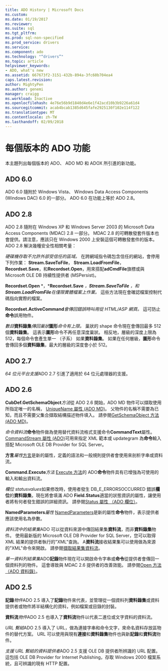 ```yaml
---
title: ADO History | Microsoft Docs
ms.custom: 
ms.date: 01/19/2017
ms.reviewer: 
ms.suite: sql
ms.tgt_pltfrm: 
ms.prod: sql-non-specified
ms.prod_service: drivers
ms.service: 
ms.component: ado
ms.technology: "“drivers”"
ms.topic: article
helpviewer_keywords:
- ADO, what's new
ms.assetid: 667673f2-3151-432b-894a-3fc60b704ea4
caps.latest.revision: 
author: MightyPen
ms.author: genemi
manager: craigg
ms.workload: Inactive
ms.openlocfilehash: 4e76e56b9d1840d4e6e1f42acd10b3b9226a61d4
ms.sourcegitcommit: acab4bcab1385d645fafe2925130f102e114f122
ms.translationtype: MT
ms.contentlocale: zh-TW
ms.lasthandoff: 02/09/2018
---
```

# <a name="ado-features-for-each-release"></a>每個版本的 ADO 功能
本主題列出每個版本的 ADO、 ADO MD 和 ADOX 所引進的新功能。

## <a name="ado-60"></a>ADO 6.0
 ADO 6.0 隨附於 Windows Vista、 Windows Data Access Components (Windows DAC) 6.0 的一部分。 ADO 6.0 在功能上等於 ADO 2.8。

## <a name="ado-28"></a>ADO 2.8
 ADO 2.8 隨附在 Windows XP 和 Windows Server 2003 的 Microsoft Data Access Components (MDAC) 2.8 一部分。 MDAC 2.8 的可轉散發套件版本也會提供。請注意，應該只在 Windows 2000 上安裝這個可轉散發套件的版本。 ADO 2.8 解決幾種安全性相關考量：

 *硬碟機存取不允許外部受信任的區域。*
在跨網域指令碼包含信任的網站，會停用下列作業： **Stream.SaveToFile**， **Stream.LoadFromFile**， **Recordset.Save**，和**Recordset.Open**，用來搭配**adCmdFile**旗標或與 Microsoft OLE DB 持續性提供者 (MSPersist)。

 **Recordset.Open** *，***Recordset.Save** *，***Stream.SaveToFile** *，和* **Stream.LoadFromFile***在僅限實體檔案上作業。* 
這些方法現在會確認檔案控制代碼指向實際的檔案。

 **Recordset.ActiveCommand***會傳回錯誤時叫用從 HTML/ASP 網頁。* 
這可防止**命令**誤用物件。

 *數目***資料錄集***傳回巢狀***圖形***命令有上限。* 
巢狀的 shape 命令現在會傳回最多 512 個**資料錄集**。 這表示**圖形**命令不再任意深度巢狀。 相反地，層級的深度上限為 512，每個命令會產生單一 （子系） 如果**資料錄集**。 如果在任何層級，**圖形**命令會傳回多個**資料錄集**，最大的層級的深度會小於 512。

## <a name="ado-27"></a>ADO 2.7
 *64 位元平台支援*ADO 2.7 引進了適用於 64 位元處理器的支援。

## <a name="ado-26"></a>ADO 2.6
 **CubDef.GetSchemaObject***方法*從 ADO 2.6 開始，ADO MD 物件可以擷取使用所指定唯一的名稱， [UniqueName 屬性 (ADO MD)](../../ado/reference/ado-md-api/uniquename-property-ado-md.md)。 父物件的名稱不需要為已知，而且不需要父集合擷取結構描述物件填入。 請參閱[GetSchemaObject 方法 (ADO MD)](../../ado/reference/ado-md-api/getschemaobject-method-ado-md.md)。

 *命令資料流***命令**物件做為使用替代資料流格式支援命令**CommandText**屬性。 [CommandStream 屬性 (ADO)](../../ado/reference/ado-api/commandstream-property-ado.md)可用來指定 XML 範本或 updategram 為**命令**輸入搭配 Microsoft OLE DB Provider for SQL Server。

 **方言***屬性*[方言](../../ado/reference/ado-api/dialect-property.md)是新的屬性，定義的語法和一般規則提供者會使用來剖析字串或資料流。

 **Command.Execute***方法* [Execute 方法](../../ado/reference/ado-api/execute-method-ado-command.md)的 ADO**命令**物件具有已增強為可使用的輸入和輸出資料流。

 *欄位 statusvalues*如果修改時，使用者發生 DB_E_ERRORSOCCURRED 錯誤**欄位**的**資料錄集**，現在將會填滿 ADO **Field.Status**適當的狀態資訊的屬性，讓使用者將有何者發生錯誤的詳細資訊。 請參閱[Status 屬性 （ADO 欄位）](../../ado/reference/ado-api/status-property-ado-field.md)。

 **NamedParameters***屬性* [NamedParameters](../../ado/reference/ado-api/namedparameters-property-ado.md)是新的屬性**命令**物件，表示提供者應該使用名為參數。

 *資料流中的結果集*ADO 可以從資料來源中傳回結果集**資料流**，而非**資料錄集**物件。 使用最新版的 Microsoft OLE DB Provider for SQL Server，您可以取得 XML 結果的提供者執行的"XML"查詢。 A**資料流**接收結果集可以使用做為來源的"XML"命令來開啟。 請參閱[擷取結果集資料流](../../ado/guide/data/retrieving-resultsets-into-streams.md)。

 *單一資料列結果集*ADO**記錄**物件現在可以開啟命令字串或**命令**從提供者會傳回一個資料列的物件。 這會導致與 MDAC 2.6 提供者的改善效能。 請參閱[Open 方法 （ADO 資料錄）](../../ado/reference/ado-api/open-method-ado-record.md)。

## <a name="ado-25"></a>ADO 2.5
 **記錄***物件*ADO 2.5 導入了**記錄**物件來代表，並管理從一個資料列**資料錄集**或資料提供者或物件將半結構化的資料，例如檔案或目錄的封裝。

 **資料流***物件*ADO 2.5 也導入了**資料流**物件以代表二進位或文字資料的資料流。

 *URL 繫結*ADO 2.5 導入了 URL，做為連接字串和命令文字，來命名資料存放區物件的替代方案。 URL 可以使用與現有**連接**和**資料錄集**物件也與新**記錄**和**資料流**物件。

 *支援 URL 繫結的資料提供者*ADO 2.5 支援 OLE DB 提供者所辨識的 URL 配置。 這包括 OLE DB Provider for Internet Publishing，存取 Windows 2000 檔案系統，且可辨識的現有 HTTP 配置。
